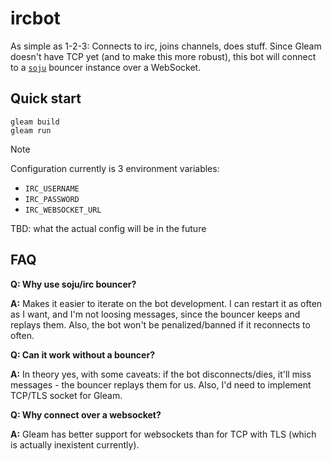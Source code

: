 # ircbot

As simple as 1-2-3: Connects to irc, joins channels, does stuff.
Since Gleam doesn't have TCP yet (and to make this more robust),
this bot will connect to a [`soju`](https://soju.im) bouncer instance
over a WebSocket.

## Quick start

```
gleam build
gleam run
```
> [!NOTE]
> Configuration currently is 3 environment variables:
> - `IRC_USERNAME`
> - `IRC_PASSWORD`
> - `IRC_WEBSOCKET_URL`
>
> TBD: what the actual config will be in the future

## FAQ

**Q: Why use soju/irc bouncer?**

**A:** Makes it easier to iterate on the bot development. I can restart it as often as
I want, and I'm not loosing messages, since the bouncer keeps and replays them. Also,
the bot won't be penalized/banned if it reconnects to often.

**Q: Can it work without a bouncer?**

**A:** In theory yes, with some caveats: if the bot disconnects/dies, it'll miss
messages - the bouncer replays them for us. Also, I'd need to implement TCP/TLS socket for Gleam.

**Q: Why connect over a websocket?**

**A:** Gleam has better support for websockets than for TCP with TLS (which is actually inexistent currently).
